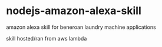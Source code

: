 # nodejs-amazon-alexa-skill
amazon alexa skill for beneroan laundry machine applications

skill hosted/ran from aws lambda
